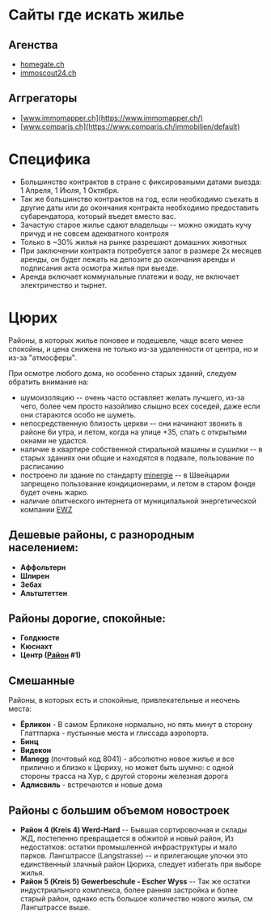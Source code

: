 # Сайты где искать жилье
## Агенства 
* [homegate.ch](http://homegate.ch)
* [immoscout24.ch](http://immoscout24.ch)
## Аггрегаторы
* [www.immomapper.ch](https://www.immomapper.ch/)
* [www.comparis.ch](https://www.comparis.ch/immobilien/default)

# Специфика
* Большинство контрактов в стране с фиксироваными датами выезда: 1 Апреля, 1 Июля, 1 Октября. 
* Так же большинство контрактов на год, если необходимо съехать в другие даты или до окончания контракта необходимо предоставить субарендатора, который въедет вместо вас.
* Зачастую старое жилье сдают владельцы -- можно ожидать кучу причуд и не совсем адекватного контроля
* Только в ~30% жилья на рынке разрешают домашних животных
* При заключении контракта потребуется залог в размере 2х месяцев аренды, он будет лежать на депозите до окончания аренды и подписания акта осмотра жилья при выезде.
* Аренда включает коммунальные платежи и воду, не включает электричество и тырнет.

# Цюрих

Районы, в которых жилье поновее и подешевле, чаще всего менее спокойны, и цена снижена не только из-за удаленности от центра, но и из-за "атмосферы".

При осмотре любого дома, но особенно старых зданий, следуем обратить внимание на:
* шумоизоляцию -- очень часто оставляет желать лучшего, из-за чего, более чем просто назойливо слышно всех соседей, даже если они стараются особо не шуметь.
* непосредственную близость церкви -- они начинают звонить в районе 6и утра, и летом, когда на улице +35, спать с открытыми окнами не удастся.
* наличие в квартире собственной стиральной машины и сушилки -- в старых зданиях они общие и находятся в подвале, пользование по расписанию
* построено ли здание по стандарту [minergie](https://www.minergie.ch/) -- в Швейцарии запрещено пользование кондиционерами, и летом в старом фонде будет очень жарко.
* наличие опитческого интернета от муниципальной энергетической компании [EWZ](https://zuerinet.ch/availability-check)

## Дешевые районы, с разнородным населением: 
* **Аффольтерн**
* **Шлирен**
* **Зебах**
* **Альтштеттен**

## Районы дорогие, спокойные: 
* **Голдкюсте**
* **Кюснахт**
* **Центр ([Район](https://en.wikipedia.org/wiki/Subdivisions_of_Z%C3%BCrich) #1)**


## Смешанные
Районы, в которых есть и спокойные, привлекательные и неочень места: 
* **Ёрликон** - В самом Ёрликоне нормально, но пять минут в сторону Глаттпарка - пустынные места и глиссада аэропорта.
* **Бинц**
* **Видекон**
* **Manegg** (почтовый код 8041) - абсолютно новое жилье и все прилично и близко к Цюриху, но может быть шумно: с одной стороны трасса на Хур, с другой стороны железная дорога
* **Адлисвиль** - встречаются и новые дома

## Районы с большим объемом новостроек
* **Район 4 (Kreis 4) Werd-Hard** -- Бывшая сортировочная и склады ЖД, постепенно превращается в обжитой и новый район, Из недостатков: остатки промышленной инфраструктуры и мало парков. Лангштрассе (Langstrasse) -- и прилегающие улочки это единственный злачный район Цюриха, следует избегать при выборе жилья.
* **Район 5 (Kreis 5) Gewerbeschule - Escher Wyss** -- Так же остатки индустриального комплекса, более ранняя застройка и более старый район, однако есть большое количество нового жилья, см Лангштрассе выше.
